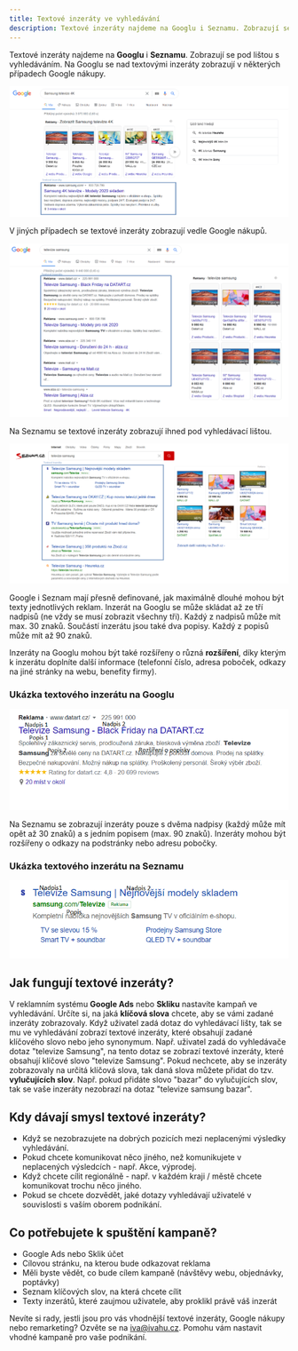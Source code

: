 ```yaml
---
title: Textové inzeráty ve vyhledávání
description: Textové inzeráty najdeme na Googlu i Seznamu. Zobrazují se pod lištou s vyhledáváním. Na Googlu se nad textovými inzeráty zobrazují v některých případech Google nákupy, v jiných případech se Google nákupy zobrazují vedle textových inzerátů.
---
```

Textové inzeráty najdeme na **Googlu** i **Seznamu**. Zobrazují se pod lištou s vyhledáváním. Na Googlu se nad textovými inzeráty zobrazují v některých případech Google nákupy.

![Textové inzeráty pod Google nákupy](/assets/blog/2020-08-20-textove-inzeraty/textove-inzeraty-pod-google-nakupy.png)

V jiných případech se textové inzeráty zobrazují vedle Google nákupů.

![Textové inzeráty vedle Google nákupů](/assets/blog/2020-08-20-textove-inzeraty/textove-inzeraty-vedle-google-nakupu.png)


Na Seznamu se textové inzeráty zobrazují ihned pod vyhledávací lištou.

![Textové inzeráty na Seznamu](/assets/blog/2020-08-20-textove-inzeraty/textove-inzeraty-na-seznamu.png)



Google i Seznam mají přesně definované, jak maximálně dlouhé mohou být texty jednotlivých reklam. Inzerát na Googlu se může skládat až ze tří nadpisů (ne vždy se musí zobrazit všechny tři). Každý z nadpisů může mít max. 30 znaků. Součástí inzerátu jsou také dva popisy. Každý z popisů může mít až 90 znaků.

Inzeráty na Googlu mohou být také rozšířeny o různá **rozšíření**, díky kterým k inzerátu doplníte další informace (telefonní číslo, adresa poboček, odkazy na jiné stránky na webu, benefity firmy).

### Ukázka textového inzerátu na Googlu
![Ukázka textového inzerátu na Googlu](/assets/blog/2020-08-20-textove-inzeraty/ukazka-inzeratu-na-googlu.png)


Na Seznamu se zobrazují inzeráty pouze s dvěma nadpisy (každý může mít opět až 30 znaků) a s jedním popisem (max. 90 znaků). Inzeráty mohou být rozšířeny o odkazy na podstránky nebo adresu pobočky.


### Ukázka textového inzerátu na Seznamu
![Ukázka textového inzerátu na Seznamu](/assets/blog/2020-08-20-textove-inzeraty/ukazka-inzeratu-na-seznamu.png)


## Jak fungují textové inzeráty?

V reklamním systému **Google Ads** nebo **Skliku** nastavíte kampaň ve vyhledávání. Určíte si, na jaká **klíčová slova** chcete, aby se vámi zadané inzeráty zobrazovaly. Když uživatel zadá dotaz do vyhledávací lišty, tak se mu ve vyhledávání zobrazí textové inzeráty, které obsahují zadané klíčového slovo nebo jeho synonymum. Např. uživatel zadá do vyhledávače dotaz "televize Samsung", na tento dotaz se zobrazí textové inzeráty, které obsahují klíčové slovo "televize Samsung". Pokud nechcete, aby se inzeráty zobrazovaly na určitá klíčová slova, tak daná slova můžete přidat do tzv. **vylučujících slov**. Např. pokud přidáte slovo "bazar" do vylučujících slov, tak se vaše inzeráty nezobrazí na dotaz "televize samsung bazar".

## Kdy dávají smysl textové inzeráty?
*  Když se nezobrazujete na dobrých pozicích mezi neplacenými výsledky vyhledávání.
* Pokud chcete komunikovat něco jiného, než komunikujete v neplacených výsledcích - např. Akce, výprodej.
* Když chcete cílit regionálně - např. v každém kraji / městě chcete komunikovat trochu něco jiného.
* Pokud se chcete dozvědět, jaké dotazy vyhledávají uživatelé v souvislosti s vaším oborem podnikání.

## Co potřebujete k spuštění kampaně?
*  Google Ads nebo Sklik účet
* Cílovou stránku, na kterou bude odkazovat reklama
* Měli byste vědět, co bude cílem kampaně (návštěvy webu, objednávky, poptávky)
* Seznam klíčových slov, na která chcete cílit
* Texty inzerátů, které zaujmou uživatele, aby proklikl právě váš inzerát

Nevíte si rady, jestli jsou pro vás vhodnější textové inzeráty, Google nákupy nebo remarketing? Ozvěte se na <a class="contact-email" href="mailto:iva@ivahu.cz">iva@ivahu.cz</a>. Pomohu vám nastavit vhodné kampaně pro vaše podnikání.

